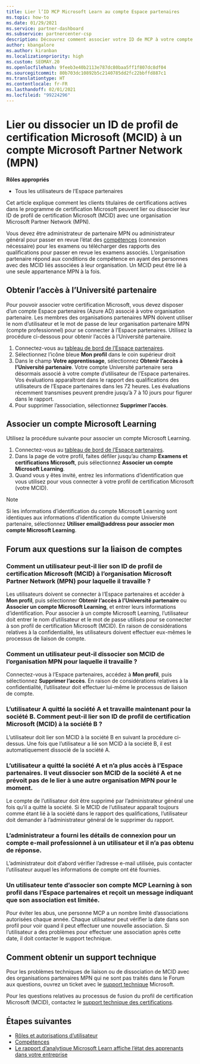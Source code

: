 ```yaml
---
title: Lier l’ID MCP Microsoft Learn au compte Espace partenaires
ms.topic: how-to
ms.date: 01/29/2021
ms.service: partner-dashboard
ms.subservice: partnercenter-csp
description: Découvrez comment associer votre ID de MCP à votre compte Espace partenaires afin que votre entreprise puisse voir les parcours d’apprentissage et de formation que vous avez suivis pour acquérir vos compétences.
author: kbangalore
ms.author: kiranban
ms.localizationpriority: high
ms.custom: SEOMAY.20
ms.openlocfilehash: 9feeb3e40b2113e787dc80baa5ff1f807dc8df04
ms.sourcegitcommit: 80b703dc10892b5c2140785dd2fc22bbffd887c1
ms.translationtype: HT
ms.contentlocale: fr-FR
ms.lasthandoff: 02/01/2021
ms.locfileid: "99224296"
---
```

# <a name="link-or-unlink-a-microsoft-certification-profile-id-mcid-to-a-microsoft-partner-network-mpn-account"></a>Lier ou dissocier un ID de profil de certification Microsoft (MCID) à un compte Microsoft Partner Network (MPN)

**Rôles appropriés**

- Tous les utilisateurs de l’Espace partenaires

Cet article explique comment les clients titulaires de certifications actives dans le programme de certification Microsoft peuvent lier ou dissocier leur ID de profil de certification Microsoft (MCID) avec une organisation Microsoft Partner Network (MPN).

Vous devez être administrateur de partenaire MPN ou administrateur général pour passer en revue l’état des [compétences](https://partner.microsoft.com/pcv/partnership/competencies) (connexion nécessaire) pour les examens ou télécharger des rapports des qualifications pour passer en revue les examens associés. L’organisation partenaire répond aux conditions de compétence en ayant des personnes avec des MCID liés associées à leur organisation. Un MCID peut être lié à une seule appartenance MPN à la fois.

## <a name="get-partner-university-access"></a>Obtenir l’accès à l’Université partenaire

Pour pouvoir associer votre certification Microsoft, vous devez disposer d’un compte Espace partenaires (Azure AD) associé à votre organisation partenaire. Les membres des organisations partenaires MPN doivent utiliser le nom d’utilisateur et le mot de passe de leur organisation partenaire MPN (compte professionnel) pour se connecter à l’Espace partenaires.
Utilisez la procédure ci-dessous pour obtenir l’accès à l’Université partenaire.

1. Connectez-vous au [tableau de bord de l’Espace partenaires](https://partner.microsoft.com/dashboard/).
2. Sélectionnez l’icône bleue **Mon profil** dans le coin supérieur droit
3. Dans le champ **Votre apprentissage**, sélectionnez **Obtenir l’accès à l’Université partenaire**.
Votre compte Université partenaire sera désormais associé à votre compte d’utilisateur de l’Espace partenaires. Vos évaluations apparaîtront dans le rapport des qualifications des utilisateurs de l’Espace partenaires dans les 72 heures. Les évaluations récemment transmises peuvent prendre jusqu’à 7 à 10 jours pour figurer dans le rapport.
4. Pour supprimer l’association, sélectionnez **Supprimer l’accès**.

## <a name="associate-a-microsoft-learning-account"></a>Associer un compte Microsoft Learning

Utilisez la procédure suivante pour associer un compte Microsoft Learning. 

1. Connectez-vous au [tableau de bord de l’Espace partenaires](https://partner.microsoft.com/dashboard/).
2. Dans la page de votre profil, faites défiler jusqu’au champ **Examens et certifications Microsoft**, puis sélectionnez **Associer un compte Microsoft Learning**.
3. Quand vous y êtes invité, entrez les informations d’identification que vous utilisez pour vous connecter à votre profil de certification Microsoft (votre MCID).

>[!NOTE]
>Si les informations d’identification du compte Microsoft Learning sont identiques aux informations d’identification du compte Université partenaire, sélectionnez **Utiliser email@address pour associer mon compte Microsoft Learning**.

## <a name="frequently-asked-questions-about-linking-accounts"></a>Forum aux questions sur la liaison de comptes

### <a name="how-can-a-user-link-their-microsoft-certification-profile-id-mcid-with-the-microsoft-partner-network-mpn-organization-they-work-for"></a>Comment un utilisateur peut-il lier son ID de profil de certification Microsoft (MCID) à l’organisation Microsoft Partner Network (MPN) pour laquelle il travaille ?

Les utilisateurs doivent se connecter à l’Espace partenaires et accéder à **Mon profil**, puis sélectionner **Obtenir l’accès à l’Université partenaire** ou **Associer un compte Microsoft Learning**, et entrer leurs informations d’identification. Pour associer à un compte Microsoft Learning, l’utilisateur doit entrer le nom d’utilisateur et le mot de passe utilisés pour se connecter à son profil de certification Microsoft (MCID). En raison de considérations relatives à la confidentialité, les utilisateurs doivent effectuer eux-mêmes le processus de liaison de compte.  

### <a name="how-can-a-user-unlink-their-mcid-from-the-mpn-organization-they-work-for"></a>Comment un utilisateur peut-il dissocier son MCID de l’organisation MPN pour laquelle il travaille ?

Connectez-vous à l’Espace partenaires, accédez à **Mon profil**, puis sélectionnez **Supprimer l’accès**. En raison de considérations relatives à la confidentialité, l’utilisateur doit effectuer lui-même le processus de liaison de compte.

### <a name="the-user-left-company-a-and-now-works-for-company-b-how-can-they-link-their-microsoft-certification-profile-id-mcid-with-company-b"></a>L’utilisateur A quitté la société A et travaille maintenant pour la société B. Comment peut-il lier son ID de profil de certification Microsoft (MCID) à la société B ?

L’utilisateur doit lier son MCID à la société B en suivant la procédure ci-dessus. Une fois que l’utilisateur a lié son MCID à la société B, il est automatiquement dissocié de la société A.

### <a name="the-user-left-company-a-and-no-longer-has-access-to-partner-center-they-want-to-unlink-their-mcid-from-company-a-and-are-not-planning-to-link-it-with-another-mpn-organization-at-the-moment"></a>L’utilisateur a quitté la société A et n’a plus accès à l’Espace partenaires. Il veut dissocier son MCID de la société A et ne prévoit pas de le lier à une autre organisation MPN pour le moment.

Le compte de l’utilisateur doit être supprimé par l’administrateur général une fois qu’il a quitté la société. Si le MCID de l’utilisateur apparaît toujours comme étant lié à la société dans le rapport des qualifications, l’utilisateur doit demander à l’administrateur général de le supprimer du rapport.

### <a name="the-admin-provided-sign-in-details-for-a-work-email-account-to-a-user-and-they-have-had-no-response"></a>L’administrateur a fourni les détails de connexion pour un compte e-mail professionnel à un utilisateur et il n’a pas obtenu de réponse.

L’administrateur doit d’abord vérifier l’adresse e-mail utilisée, puis contacter l’utilisateur auquel les informations de compte ont été fournies.

### <a name="a-user-tries-to-associate-their-mcp-learning-account-to-their-profile-in-partner-center-and-receives-a-message-that-their-association-is-limited"></a>Un utilisateur tente d’associer son compte MCP Learning à son profil dans l’Espace partenaires et reçoit un message indiquant que son association est limitée.

Pour éviter les abus, une personne MCP a un nombre limité d’associations autorisées chaque année. Chaque utilisateur peut vérifier la date dans son profil pour voir quand il peut effectuer une nouvelle association. Si l’utilisateur a des problèmes pour effectuer une association après cette date, il doit contacter le support technique.  

## <a name="how-to-get-support"></a>Comment obtenir un support technique

Pour les problèmes techniques de liaison ou de dissociation de MCID avec des organisations partenaires MPN qui ne sont pas traités dans le Forum aux questions, ouvrez un ticket avec le [support technique](https://partner.microsoft.com/support) Microsoft.

Pour les questions relatives au processus de fusion du profil de certification Microsoft (MCID), contactez le [support technique des certifications](https://aka.ms/mcpforum).

## <a name="next-steps"></a>Étapes suivantes

- [Rôles et autorisations d’utilisateur](https://docs.microsoft.com/partner-center/permissions-overview)
- [Compétences](https://partner.microsoft.com/membership/competencies)
- [Le rapport d’analytique Microsoft Learn affiche l’état des apprenants dans votre entreprise](ms-learn-analytics.md)